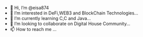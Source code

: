 - 👋 Hi, I’m @eisa874
- 👀 I’m interested in DeFi,WEB3 and BlockChain Technologies...
- 🌱 I’m currently learning C,C and Java...
- 💞️ I’m looking to collaborate on Digital House Community...
- 📫 How to reach me ...

<!---
eisa874/eisa874 is a ✨ special ✨ repository because its `README.md` (this file) appears on your GitHub profile.
You can click the Preview link to take a look at your changes.
--->
